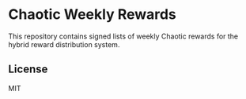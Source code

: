 # Chaotic Weekly Rewards

This repository contains signed lists of weekly Chaotic rewards for the hybrid reward distribution system.

## License

MIT
